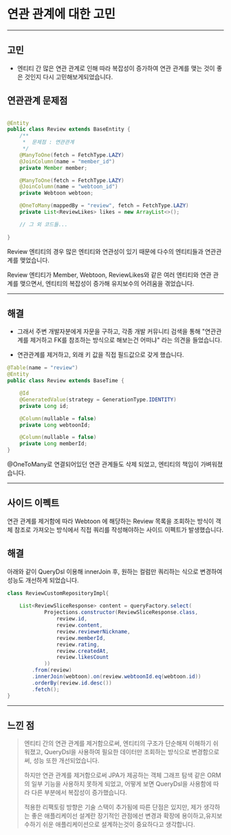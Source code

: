 # 연관 관계에 대한 고민

---

## 고민
- 엔티티 간 많은 연관 관계로 인해 따라 복잡성이 증가하여 연관 관계를 맺는 것이 좋은 것인지 다시 고민해보게되었습니다.


## 연관관계 문제점

```java

@Entity
public class Review extends BaseEntity {
    /**
     *  문제점 : 연관관계
     */
    @ManyToOne(fetch = FetchType.LAZY)
    @JoinColumn(name = "member_id")
    private Member member;

    @ManyToOne(fetch = FetchType.LAZY)
    @JoinColumn(name = "webtoon_id")
    private Webtoon webtoon;

    @OneToMany(mappedBy = "review", fetch = FetchType.LAZY)
    private List<ReviewLikes> likes = new ArrayList<>();

    // 그 외 코드들...
    
}


```
Review 엔티티의 경우 많은 엔티티와 연관성이 있기 때문에 다수의 엔티티들과 연관관계를 맺었습니다.

 Review 엔티티가 Member, Webtoon, ReviewLikes와 같은 여러 엔티티와 연관 관계를 맺으면서, 엔티티의 복잡성이 증가해 유지보수의 어려움을 겪었습니다.

---

## 해결
- 그래서 주변 개발자분에게 자문을 구하고, 각종 개발 커뮤니티 검색을 통해 "연관관계를 제거하고 FK를 참조하는 방식으로 해보는건 어떠냐" 라는 의견을 들었습니다.


- 연관관계를 제거하고, 외래 키 값을 직접 필드값으로 갖게 했습니다.
```java
@Table(name = "review")
@Entity
public class Review extends BaseTime {

    @Id
    @GeneratedValue(strategy = GenerationType.IDENTITY)
    private Long id;

    @Column(nullable = false)
    private Long webtoonId;

    @Column(nullable = false)
    private Long memberId;
}
```
@OneToMany로 연결되어있던 연관 관계들도 삭제 되었고, 엔티티의 책임이 가벼워졌습니다.

--- 
## 사이드 이펙트
연관 관계를 제거함에 따라 Webtoon 에 해당하는 Review 목록을 조회하는 방식이 객체 참조로 가져오는 방식에서 직접 쿼리를 작성해야하는 사이드 이펙트가 발생했습니다.


## 해결 
아래와 같이 QueryDsl 이용해 innerJoin 후, 원하는 컬럼만 쿼리하는 식으로 변경하여 성능도 개선하게 되었습니다.

```java
class ReviewCustomRepositoryImpl{
    
    List<ReviewSliceResponse> content = queryFactory.select(
            Projections.constructor(ReviewSliceResponse.class,
                review.id,
                review.content,
                review.reviewerNickname,
                review.memberId,
                review.rating,
                review.createdAt,
                review.likesCount
            ))
        .from(review)
        .innerJoin(webtoon).on(review.webtoonId.eq(webtoon.id))
        .orderBy(review.id.desc())
        .fetch(); 
}

```
---

## 느낀 점
> 엔티티 간의 연관 관계를 제거함으로써, 엔티티의 구조가 단순해져 이해하기 쉬워졌고,
QueryDsl을 사용하여 필요한 데이터만 조회하는 방식으로 변경함으로써, 성능 또한 개선되었습니다. 
>
> 하지만 연관 관계를 제거함으로써 JPA가 제공하는 객체 그래프 탐색 같은 ORM의 일부 기능을 사용하지 못하게 되었고, 어떻게 보면 QueryDsl을 사용함에 따라 다른 부분에서 복잡성이 증가했습니다.
> 
> 적용한 리팩토링 방향은 기술 스택이 추가됨에 따른 단점은 있지만, 제가 생각하는 좋은 애플리케이선 설계란 장기적인 관점에선 변경과 확장에 용이하고,유지보수하기 쉬운 애플리케이션으로 설계하는것이 중요하다고 생각합니다.



